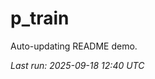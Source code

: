 # p_train

Auto-updating README demo.

<!--START_SECTION:status-->
_Last run: 2025-09-18 12:40 UTC_
<!--END_SECTION:status-->



























































































































































































































































































































































































































































































































































































































































































